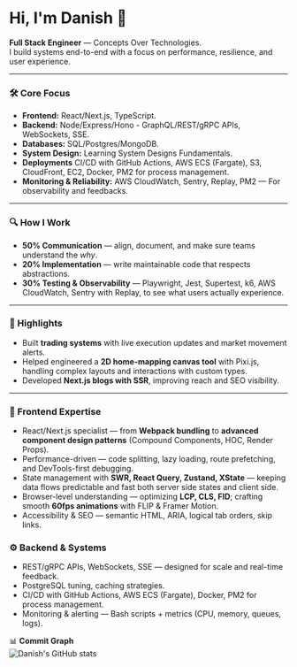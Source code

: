 # Hi, I'm Danish 👋  

**Full Stack Engineer** —  Concepts Over Technologies.  
I build systems end-to-end with a focus on performance, resilience, and user experience.   

---

### 🛠 Core Focus  
- **Frontend:** React/Next.js, TypeScript.
- **Backend:** Node/Express/Hono - GraphQL/REST/gRPC APIs, WebSockets, SSE.
- **Databases:** SQL/Postgres/MongoDB.
- **System Design:** Learning System Designs Fundamentals.
- **Deployments** CI/CD with GitHub Actions, AWS ECS (Fargate), S3, CloudFront, EC2,  Docker, PM2 for process management.
- **Monitoring & Reliability:** AWS CloudWatch, Sentry, Replay, PM2 — For observability and feedbacks.  

---

### 🔍 How I Work  
- **50% Communication** — align, document, and make sure teams understand the *why*.  
- **20% Implementation** — write maintainable code that respects abstractions.  
- **30% Testing & Observability** — Playwright, Jest, Supertest, k6, AWS CloudWatch, Sentry with Replay, to see what users actually experience.  

---

### 📂 Highlights  
- Built **trading systems** with live execution updates and market movement alerts.  
- Helped engineered a **2D home-mapping canvas tool** with Pixi.js, handling complex layouts and interactions with custom types.  
- Developed **Next.js blogs with SSR**, improving reach and SEO visibility.  

---

### 🚀 Frontend Expertise  
- React/Next.js specialist — from **Webpack bundling** to **advanced component design patterns** (Compound Components, HOC, Render Props).  
- Performance-driven — code splitting, lazy loading, route prefetching, and DevTools-first debugging.  
- State management with **SWR, React Query, Zustand, XState** — keeping data flows predictable and fast both server side states and client side.  
- Browser-level understanding — optimizing **LCP, CLS, FID**; crafting smooth **60fps animations** with FLIP & Framer Motion.  
- Accessibility & SEO — semantic HTML, ARIA, logical tab orders, skip links.  

### ⚙️ Backend & Systems  
- REST/gRPC APIs, WebSockets, SSE — designed for scale and real-time feedback.  
- PostgreSQL tuning, caching strategies.  
- CI/CD with GitHub Actions, AWS ECS (Fargate), Docker, PM2 for process management.  
- Monitoring & alerting — Bash scripts + metrics (CPU, memory, queues, logs). 

📊 **Commit Graph**  
![Danish's GitHub stats](https://github-readme-stats.vercel.app/api?username=Danish64&show_icons=true&theme=radical)  
